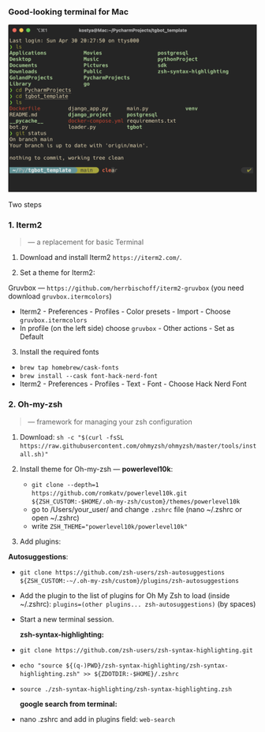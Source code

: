 ### Good-looking terminal for Mac

<p align="center">
  <img src="images/after.png" width="600" title="hover text">
</p>

Two steps

### 1. Iterm2
> — a replacement for basic Terminal

1. Download and install Iterm2 
`https://iterm2.com/`.

2. Set a theme for Iterm2:

Gruvbox —
`https://github.com/herrbischoff/iterm2-gruvbox`  (you need download `gruvbox.itermcolors`)
* Iterm2 - Preferences - Profiles - Color presets - Import - Choose `gruvbox.itermcolors`
* In profile (on the left side) choose `gruvbox` - Other actions - Set as Default


3. Install the required fonts
* `brew tap homebrew/cask-fonts`
* `brew install --cask font-hack-nerd-font`
* Iterm2 - Preferences - Profiles - Text - Font - Choose Hack Nerd Font

### 2. Oh-my-zsh
> — framework for managing your zsh configuration
1. Download: `sh -c "$(curl -fsSL https://raw.githubusercontent.com/ohmyzsh/ohmyzsh/master/tools/install.sh)"`

2. Install theme for Oh-my-zsh — **powerlevel10k**:

    * `git clone --depth=1 https://github.com/romkatv/powerlevel10k.git ${ZSH_CUSTOM:-$HOME/.oh-my-zsh/custom}/themes/powerlevel10k`
    * go to /Users/your_user/ and change `.zshrc` file (nano ~/.zshrc or open ~/.zshrc)
    * write `ZSH_THEME="powerlevel10k/powerlevel10k"`

3. Add plugins:

**Autosuggestions**:


* `git clone https://github.com/zsh-users/zsh-autosuggestions ${ZSH_CUSTOM:-~/.oh-my-zsh/custom}/plugins/zsh-autosuggestions`
* Add the plugin to the list of plugins for Oh My Zsh to load (inside ~/.zshrc): `plugins=(other plugins... zsh-autosuggestions)` (by spaces)
* Start a new terminal session.


   **zsh-syntax-highlighting:**

* `git clone https://github.com/zsh-users/zsh-syntax-highlighting.git`
* `echo "source ${(q-)PWD}/zsh-syntax-highlighting/zsh-syntax-highlighting.zsh" >> ${ZDOTDIR:-$HOME}/.zshrc`
* `source ./zsh-syntax-highlighting/zsh-syntax-highlighting.zsh`


  **google search from terminal:**
* nano .zshrc and add in plugins field:
`web-search`


